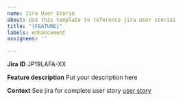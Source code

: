 ```yaml
---
name: Jira User Storie
about: Use this template to reference jira user stories
title: "[FEATURE]"
labels: enhancement
assignees: ''

---
```


**Jira ID**
JP19LAFA-XX

**Feature description**
Put your description here

**Context**
See jira for complete user story [user story](https://jira.ap.be/browse/JP19LAFA-34)
